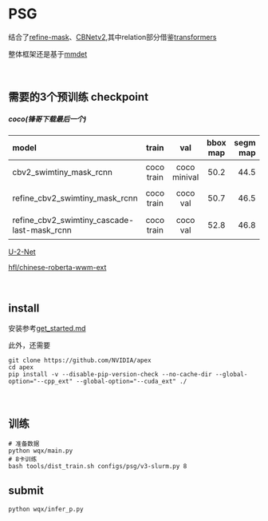 # PSG

结合了[refine-mask](https://github.com/zhanggang001/RefineMask)、[CBNetv2](https://github.com/VDIGPKU/CBNetV2),其中relation部分借鉴[transformers](https://github.com/huggingface/transformers)

整体框架还是基于[mmdet](https://github.com/open-mmlab/mmdetection)





<br>


## 需要的3个预训练 checkpoint
##### coco(锋哥下载最后一个)
|model |train|val| bbox map | segm map | checkpoint|
|:--- | :-----: |:-----: |:-----: | ----: | :----:|
|cbv2_swimtiny_mask_rcnn|coco train|coco minival|50.2|44.5|[链接](https://github.com/CBNetwork/storage/releases/download/v1.0.0/mask_rcnn_cbv2_swin_tiny_patch4_window7_mstrain_480-800_adamw_3x_coco.pth.zip)(from [repo](https://github.com/VDIGPKU/CBNetV2))|
|refine_cbv2_swimtiny_mask_rcnn|coco train|coco val|50.7|46.5|[链接](https://cloud.189.cn/t/iMbINfRRfER3)(访问码:fj4k)|
|refine_cbv2_swimtiny_cascade-last-mask_rcnn |coco train|coco val| 52.8 |46.8| [链接](https://cloud.189.cn/t/BJBZjanuERR3)(访问码:qr0n)

[U-2-Net](https://drive.google.com/file/d/1ao1ovG1Qtx4b7EoskHXmi2E9rp5CHLcZ/view?usp=sharing)

[hfl/chinese-roberta-wwm-ext](https://huggingface.co/hfl/chinese-roberta-wwm-ext)



<br>

## install
安装参考[get_started.md](https://github.com/open-mmlab/mmdetection/blob/master/docs/en/get_started.md)

此外，还需要
```
git clone https://github.com/NVIDIA/apex
cd apex
pip install -v --disable-pip-version-check --no-cache-dir --global-option="--cpp_ext" --global-option="--cuda_ext" ./
```

<br>


## 训练

```
# 准备数据
python wqx/main.py
# 8卡训练
bash tools/dist_train.sh configs/psg/v3-slurm.py 8 
```

## submit
```
python wqx/infer_p.py
```









